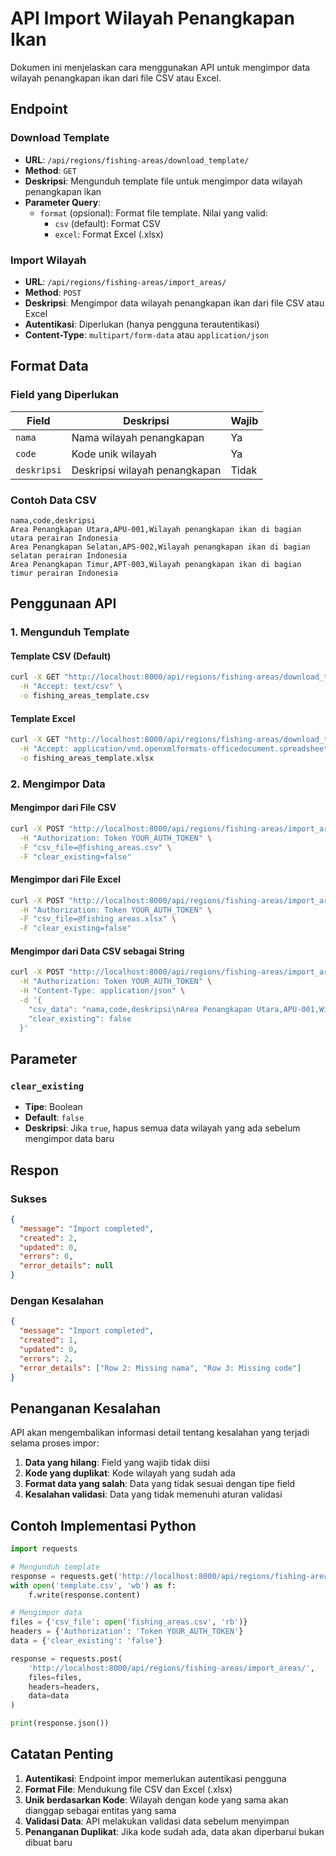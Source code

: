 # API Import Wilayah Penangkapan Ikan

Dokumen ini menjelaskan cara menggunakan API untuk mengimpor data wilayah penangkapan ikan dari file CSV atau Excel.

## Endpoint

### Download Template

- **URL**: `/api/regions/fishing-areas/download_template/`
- **Method**: `GET`
- **Deskripsi**: Mengunduh template file untuk mengimpor data wilayah penangkapan ikan
- **Parameter Query**:
  - `format` (opsional): Format file template. Nilai yang valid:
    - `csv` (default): Format CSV
    - `excel`: Format Excel (.xlsx)

### Import Wilayah

- **URL**: `/api/regions/fishing-areas/import_areas/`
- **Method**: `POST`
- **Deskripsi**: Mengimpor data wilayah penangkapan ikan dari file CSV atau Excel
- **Autentikasi**: Diperlukan (hanya pengguna terautentikasi)
- **Content-Type**: `multipart/form-data` atau `application/json`

## Format Data

### Field yang Diperlukan

| Field       | Deskripsi                     | Wajib |
| ----------- | ----------------------------- | ----- |
| `nama`      | Nama wilayah penangkapan      | Ya    |
| `code`      | Kode unik wilayah             | Ya    |
| `deskripsi` | Deskripsi wilayah penangkapan | Tidak |

### Contoh Data CSV

```csv
nama,code,deskripsi
Area Penangkapan Utara,APU-001,Wilayah penangkapan ikan di bagian utara perairan Indonesia
Area Penangkapan Selatan,APS-002,Wilayah penangkapan ikan di bagian selatan perairan Indonesia
Area Penangkapan Timur,APT-003,Wilayah penangkapan ikan di bagian timur perairan Indonesia
```

## Penggunaan API

### 1. Mengunduh Template

#### Template CSV (Default)

```bash
curl -X GET "http://localhost:8000/api/regions/fishing-areas/download_template/" \
  -H "Accept: text/csv" \
  -o fishing_areas_template.csv
```

#### Template Excel

```bash
curl -X GET "http://localhost:8000/api/regions/fishing-areas/download_template/?format=excel" \
  -H "Accept: application/vnd.openxmlformats-officedocument.spreadsheetml.sheet" \
  -o fishing_areas_template.xlsx
```

### 2. Mengimpor Data

#### Mengimpor dari File CSV

```bash
curl -X POST "http://localhost:8000/api/regions/fishing-areas/import_areas/" \
  -H "Authorization: Token YOUR_AUTH_TOKEN" \
  -F "csv_file=@fishing_areas.csv" \
  -F "clear_existing=false"
```

#### Mengimpor dari File Excel

```bash
curl -X POST "http://localhost:8000/api/regions/fishing-areas/import_areas/" \
  -H "Authorization: Token YOUR_AUTH_TOKEN" \
  -F "csv_file=@fishing_areas.xlsx" \
  -F "clear_existing=false"
```

#### Mengimpor dari Data CSV sebagai String

```bash
curl -X POST "http://localhost:8000/api/regions/fishing-areas/import_areas/" \
  -H "Authorization: Token YOUR_AUTH_TOKEN" \
  -H "Content-Type: application/json" \
  -d '{
    "csv_data": "nama,code,deskripsi\nArea Penangkapan Utara,APU-001,Wilayah penangkapan di utara\nArea Penangkapan Selatan,APS-002,Wilayah penangkapan di selatan",
    "clear_existing": false
  }'
```

## Parameter

### `clear_existing`

- **Tipe**: Boolean
- **Default**: `false`
- **Deskripsi**: Jika `true`, hapus semua data wilayah yang ada sebelum mengimpor data baru

## Respon

### Sukses

```json
{
  "message": "Import completed",
  "created": 2,
  "updated": 0,
  "errors": 0,
  "error_details": null
}
```

### Dengan Kesalahan

```json
{
  "message": "Import completed",
  "created": 1,
  "updated": 0,
  "errors": 2,
  "error_details": ["Row 2: Missing nama", "Row 3: Missing code"]
}
```

## Penanganan Kesalahan

API akan mengembalikan informasi detail tentang kesalahan yang terjadi selama proses impor:

1. **Data yang hilang**: Field yang wajib tidak diisi
2. **Kode yang duplikat**: Kode wilayah yang sudah ada
3. **Format data yang salah**: Data yang tidak sesuai dengan tipe field
4. **Kesalahan validasi**: Data yang tidak memenuhi aturan validasi

## Contoh Implementasi Python

```python
import requests

# Mengunduh template
response = requests.get('http://localhost:8000/api/regions/fishing-areas/download_template/')
with open('template.csv', 'wb') as f:
    f.write(response.content)

# Mengimpor data
files = {'csv_file': open('fishing_areas.csv', 'rb')}
headers = {'Authorization': 'Token YOUR_AUTH_TOKEN'}
data = {'clear_existing': 'false'}

response = requests.post(
    'http://localhost:8000/api/regions/fishing-areas/import_areas/',
    files=files,
    headers=headers,
    data=data
)

print(response.json())
```

## Catatan Penting

1. **Autentikasi**: Endpoint impor memerlukan autentikasi pengguna
2. **Format File**: Mendukung file CSV dan Excel (.xlsx)
3. **Unik berdasarkan Kode**: Wilayah dengan kode yang sama akan dianggap sebagai entitas yang sama
4. **Validasi Data**: API melakukan validasi data sebelum menyimpan
5. **Penanganan Duplikat**: Jika kode sudah ada, data akan diperbarui bukan dibuat baru
